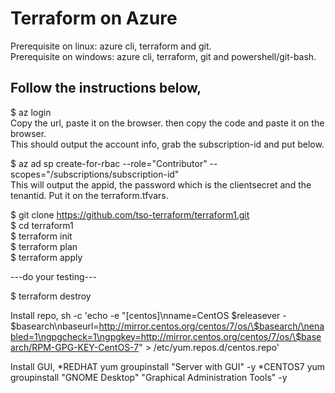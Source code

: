 # Terraform on Azure

Prerequisite on linux: azure cli, terraform and git.<br>
Prerequisite on windows: azure cli, terraform, git and powershell/git-bash.

## Follow the instructions below, 

$ az login<br>
Copy the url, paste it on the browser.  then copy the code and paste it on the browser.<br>
This should output the account info, grab the subscription-id and put below.<br>

$ az ad sp create-for-rbac --role="Contributor" --scopes="/subscriptions/subscription-id"<br>
This will output the appid, the password which is the clientsecret and the tenantid.  Put it on the terraform.tfvars.

$ git clone https://github.com/tso-terraform/terraform1.git<br>
$ cd terraform1<br>
$ terraform init<br>
$ terraform plan<br>
$ terraform apply<br>

---do your testing---

$ terraform destroy
 
Install repo,
sh -c 'echo -e "[centos]\nname=CentOS $releasever - $basearch\nbaseurl=http://mirror.centos.org/centos/7/os/\$basearch/\nenabled=1\ngpgcheck=1\ngpgkey=http://mirror.centos.org/centos/7/os/\$basearch/RPM-GPG-KEY-CentOS-7" > /etc/yum.repos.d/centos.repo'

Install GUI,
*REDHAT
yum groupinstall "Server with GUI" -y
*CENTOS7
yum groupinstall "GNOME Desktop" "Graphical Administration Tools" -y


